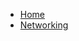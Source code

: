   * [Home](https://wiki.sirmysterion.com/Home)
  * [Networking](https://wiki.techpatix.com/Networking)